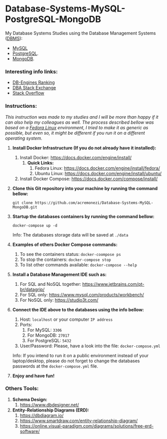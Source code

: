 # Database-Systems-MySQL-PostgreSQL-MongoDB
My Database Systems Studies using the Database Management Systems ([DBMS](https://en.wikipedia.org/wiki/Database#Database_management_system)):

- [MySQL](https://www.mysql.com/)
- [PostgreSQL](https://www.postgresql.org/).
- [MongoDB](https://www.mongodb.com/).


### Interesting info links:
- [DB-Engines Ranking](https://db-engines.com/en/ranking)
- [DBA Stack Exchange](https://dba.stackexchange.com/)
- [Stack Overflow](https://stackoverflow.com/)

### Instructions:

*This instruction was made to my studies and I will be more than happy if it can also help my colleagues as well. The process described bellow was based on a [Fedora Linux](https://getfedora.org/workstation/) environment, I tried to make it as generic as possible, but even so, it might be different if you run it on a different operating system.*



1. **Install Docker Infrastructure (If you do not already have it installed):**

   1. Install Docker: https://docs.docker.com/engine/install/
      1. **Quick Links:**
         1. Fedora Linux: https://docs.docker.com/engine/install/fedora/
         2. Ubuntu Linux: https://docs.docker.com/engine/install/ubuntu/
   2. Install Docker Compose: https://docs.docker.com/compose/install/

2. **Clone this Git repository into your machine by running the command bellow:**

    `git clone https://github.com/acremonezi/Database-Systems-MySQL-MongoDB.git` 

3. **Startup the databases containers by running the command bellow:** 

   `docker-compose up -d`

   Info: The databases storage data will be saved at `./data`

4. **Examples of others Docker Compose commands:**

   1. To see the containers status:  `docker-coompose ps`
   2. To stop the containers:  `docker-compose stop`
   3. To list other commands available:  `docker-compose --help`

5. **Install a Database Management IDE such as:**

   1. For SQL and NoSQL together: https://www.jetbrains.com/pt-br/datagrip/
   2. For SQL only: https://www.mysql.com/products/workbench/
   3. For NoSQL only: https://studio3t.com/

6. **Connect the IDE above to the databases using the info bellow:**

   1. Host: `localhost` or your computer `IP address`
   2. Ports:
      1. For MySQL: `3306`
      2. For MongoDB: `27017`
      3. For PostgreSQL: `5432`
   3. User/Password: Please, have a look into the file: `docker-compose.yml`

   Info: If you intend to run it on a public environment instead of your laptop/desktop, please do not forget to change the databases passwords at the `docker-compose.yml` file.

7. **Enjoy and have fun!**



### Others Tools:

1. **Schema Design:**
   1. https://www.dbdesigner.net/
2. **Entity-Relationship Diagrams (ERD):**
   1. https://dbdiagram.io/
   2. https://www.smartdraw.com/entity-relationship-diagram/
   3. https://online.visual-paradigm.com/diagrams/solutions/free-erd-software/

